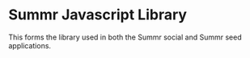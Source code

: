# Summr Javascript Library

This forms the library used in both the Summr social and Summr seed applications.
